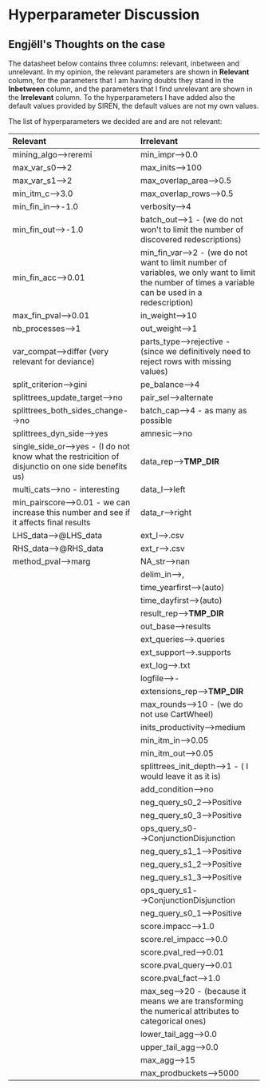 # Hyperparameter Discussion

## Engjëll's Thoughts on the case
The datasheet below contains three columns: relevant, inbetween and unrelevant. In my opinion, the relevant parameters are shown in **Relevant** column, for the parameters that I am having doubts they stand in the **Inbetween** column, and the parameters that I find unrelevant are shown in the **Irrelevant** column. To the hyperparameters I have added also the default values provided by SIREN, the default values are not my own values.

The list of hyperparameters we decided are and are not relevant:

| Relevant | Irrelevant |
|:-------------|:--------------|
| <name>mining_algo</name>--><value>reremi</value> | 		<name>min_impr</name>--><value>0.0</value> |
| <name>max_var_s0</name>--><value>2</value> | 	 	<name>max_inits</name>--><value>100</value> |
| <name>max_var_s1</name>--><value>2</value> | 		<name>max_overlap_area</name>--><value>0.5</value> |
| <name>min_itm_c</name>--><value>3.0</value> | 	 	<name>max_overlap_rows</name>--><value>0.5</value> |
| <name>min_fin_in</name>--><value>-1.0</value> | 	 <name>verbosity</name>--><value>4</value> |
| <name>min_fin_out</name>--><value>-1.0</value> | 	 	<name>batch_out</name>--><value>1</value> - (we do not won't to limit the number of discovered redescriptions) |
| <name>min_fin_acc</name>--><value>0.01</value> | 	<name>min_fin_var</name>--><value>2</value> - (we do not want to limit number of variables, we only want to limit the number of times a variable can be used in a redescription) |
| <name>max_fin_pval</name>--><value>0.01</value> |   	<name>in_weight</name>--><value>10</value> |
| <name>nb_processes</name>--><value>1</value> | 	 	<name>out_weight</name>--><value>1</value> |
| <name>var_compat</name>--><value>differ</value> (very relevant for deviance) | 	 	<name>parts_type</name>--><value>rejective</value> - (since we definitively need to reject rows with missing values) |
| <name>split_criterion</name>--><value>gini</value> | 	  	<name>pe_balance</name>--><value>4</value> |
| <name>splittrees_update_target</name>--><value>no</value> | 	  	<name>pair_sel</name>--><value>alternate</value> |
| <name>splittrees_both_sides_change</name>--><value>no</value> | 	  	<name>batch_cap</name>--><value>4</value> - as many as possible |
| <name>splittrees_dyn_side</name>--><value>yes</value> | 	  	<name>amnesic</name>--><value>no</value> |
| <name>single_side_or</name>--><value>yes</value> - (I do not know what the restricition of disjunctio on one side benefits us) 	 | 	<name>data_rep</name>--><value>__TMP_DIR__</value> |
| <name>multi_cats</name>--><value>no</value> - interesting |  	<name>data_l</name>--><value>left</value> |
| <name>min_pairscore</name>--><value>0.01</value> - we can increase this number and see if it affects final results |   	<name>data_r</name>--><value>right</value> |
| <name>LHS_data</name>--><value>@LHS_data</value> | 	<name>ext_l</name>--><value>.csv</value> |
| <name>RHS_data</name>--><value>@RHS_data</value>  | 	<name>ext_r</name>--><value>.csv</value> |
| <name>method_pval</name>--><value>marg</value> 	 | 	<name>NA_str</name>--><value>nan</value> |
|  	 | 	<name>delim_in</name>--><value>,</value> |
|  	 | 	<name>time_yearfirst</name>--><value>(auto)</value> |
|    | 	<name>time_dayfirst</name>--><value>(auto)</value> |
|  	| 	<name>result_rep</name>--><value>__TMP_DIR__</value> |
|  	 | 	<name>out_base</name>--><value>results</value> |
|  	 | 	<name>ext_queries</name>--><value>.queries</value> |
|  	 |	<name>ext_support</name>--><value>.supports</value> |
|  	 | 	<name>ext_log</name>--><value>.txt</value> |
|  |  	<name>logfile</name>--><value>-</value> |
|  | 	<name>extensions_rep</name>--><value>__TMP_DIR__</value> |
||<name>max_rounds</name>--><value>10</value> - (we do not use CartWheel)|
||<name>inits_productivity</name>--><value>medium</value> |
||<name>min_itm_in</name>--><value>0.05</value>|
||<name>min_itm_out</name>--><value>0.05</value> |
||<name>splittrees_init_depth</name>--><value>1</value> - ( I would leave it as it is)|
||<name>add_condition</name>--><value>no</value>|
||<name>neg_query_s0_2</name>--><value>Positive</value>|
||<name>neg_query_s0_3</name>--><value>Positive</value>|
||<name>ops_query_s0</name>--><value>Conjunction</value><value>Disjunction</value>|
||<name>neg_query_s1_1</name>--><value>Positive</value>|
||<name>neg_query_s1_2</name>--><value>Positive</value>|
||<name>neg_query_s1_3</name>--><value>Positive</value>|
||<name>ops_query_s1</name>--><value>Conjunction</value><value>Disjunction</value>|
||<name>neg_query_s0_1</name>--><value>Positive</value>|
||<name>score.impacc</name>--><value>1.0</value>|
||<name>score.rel_impacc</name>--><value>0.0</value>|
||<name>score.pval_red</name>--><value>0.01</value>|
||<name>score.pval_query</name>--><value>0.01</value>|
||<name>score.pval_fact</name>--><value>1.0</value>|
||<name>max_seg</name>--><value>20</value> - (because it means we are transforming the numerical attributes to categorical ones) |
||<name>lower_tail_agg</name>--><value>0.0</value> |
||<name>upper_tail_agg</name>--><value>0.0</value> |
||<name>max_agg</name>--><value>15</value> |
||<name>max_prodbuckets</name>--><value>5000</value>|